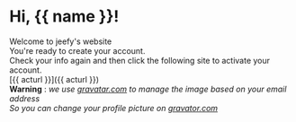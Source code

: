 Hi, {{ name }}!
==================

Welcome to jeefy's website  
You're ready to create your account.  
Check your info again and then click the following site to activate your account.  
[{{ acturl }}]({{ acturl }})  
**Warning** : *we use [gravatar.com](https://gravatar.com) to manage the image based on your email address*  
*So you can change your profile picture on [gravator.com](https://gravatar.com)*  
